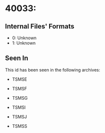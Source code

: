 # 40033: 

## Internal Files' Formats
- 0: Unknown
- 1: Unknown

## Seen In

This id has been seen in the following archives:  

- TSMSE  

- TSMSF  

- TSMSG  

- TSMSI  

- TSMSJ  

- TSMSS  
